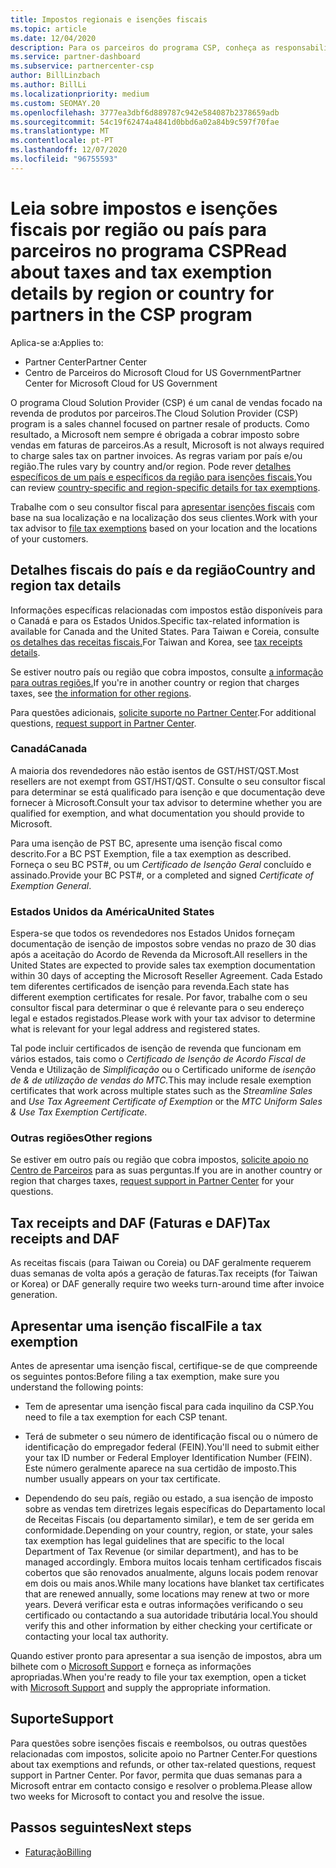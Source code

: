 ```yaml
---
title: Impostos regionais e isenções fiscais
ms.topic: article
ms.date: 12/04/2020
description: Para os parceiros do programa CSP, conheça as responsabilidades fiscais por região, como apresentar isenções fiscais para as vendas de CSP e como obter apoio para questões fiscais.
ms.service: partner-dashboard
ms.subservice: partnercenter-csp
author: BillLinzbach
ms.author: BillLi
ms.localizationpriority: medium
ms.custom: SEOMAY.20
ms.openlocfilehash: 3777ea3dbf6d889787c942e584087b2378659adb
ms.sourcegitcommit: 54c19f62474a4841d0bbd6a02a84b9c597f70fae
ms.translationtype: MT
ms.contentlocale: pt-PT
ms.lasthandoff: 12/07/2020
ms.locfileid: "96755593"
---
```

# <a name="read-about-taxes-and-tax-exemption-details-by-region-or-country-for-partners-in-the-csp-program"></a><span data-ttu-id="7604f-103">Leia sobre impostos e isenções fiscais por região ou país para parceiros no programa CSP</span><span class="sxs-lookup"><span data-stu-id="7604f-103">Read about taxes and tax exemption details by region or country for partners in the CSP program</span></span>

<span data-ttu-id="7604f-104">Aplica-se a:</span><span class="sxs-lookup"><span data-stu-id="7604f-104">Applies to:</span></span>

- <span data-ttu-id="7604f-105">Partner Center</span><span class="sxs-lookup"><span data-stu-id="7604f-105">Partner Center</span></span>
- <span data-ttu-id="7604f-106">Centro de Parceiros do Microsoft Cloud for US Government</span><span class="sxs-lookup"><span data-stu-id="7604f-106">Partner Center for Microsoft Cloud for US Government</span></span>

<span data-ttu-id="7604f-107">O programa Cloud Solution Provider (CSP) é um canal de vendas focado na revenda de produtos por parceiros.</span><span class="sxs-lookup"><span data-stu-id="7604f-107">The Cloud Solution Provider (CSP) program is a sales channel focused on partner resale of products.</span></span> <span data-ttu-id="7604f-108">Como resultado, a Microsoft nem sempre é obrigada a cobrar imposto sobre vendas em faturas de parceiros.</span><span class="sxs-lookup"><span data-stu-id="7604f-108">As a result, Microsoft is not always required to charge sales tax on partner invoices.</span></span> <span data-ttu-id="7604f-109">As regras variam por país e/ou região.</span><span class="sxs-lookup"><span data-stu-id="7604f-109">The rules vary by country and/or region.</span></span> <span data-ttu-id="7604f-110">Pode rever [detalhes específicos de um país e específicos da região para isenções fiscais.](#country-and-region-tax-details)</span><span class="sxs-lookup"><span data-stu-id="7604f-110">You can review [country-specific and region-specific details for tax exemptions](#country-and-region-tax-details).</span></span>

<span data-ttu-id="7604f-111">Trabalhe com o seu consultor fiscal para [apresentar isenções fiscais](#file-a-tax-exemption) com base na sua localização e na localização dos seus clientes.</span><span class="sxs-lookup"><span data-stu-id="7604f-111">Work with your tax advisor to [file tax exemptions](#file-a-tax-exemption) based on your location and the locations of your customers.</span></span>

## <a name="country-and-region-tax-details"></a><span data-ttu-id="7604f-112">Detalhes fiscais do país e da região</span><span class="sxs-lookup"><span data-stu-id="7604f-112">Country and region tax details</span></span>

<span data-ttu-id="7604f-113">Informações específicas relacionadas com impostos estão disponíveis para o Canadá e para os Estados Unidos.</span><span class="sxs-lookup"><span data-stu-id="7604f-113">Specific tax-related information is available for Canada and the United States.</span></span> <span data-ttu-id="7604f-114">Para Taiwan e Coreia, consulte [os detalhes das receitas fiscais.](#tax-receipts-and-daf)</span><span class="sxs-lookup"><span data-stu-id="7604f-114">For Taiwan and Korea, see [tax receipts details](#tax-receipts-and-daf).</span></span>

<span data-ttu-id="7604f-115">Se estiver noutro país ou região que cobra impostos, consulte [a informação para outras regiões.](#other-regions)</span><span class="sxs-lookup"><span data-stu-id="7604f-115">If you're in another country or region that charges taxes, see [the information for other regions](#other-regions).</span></span>

<span data-ttu-id="7604f-116">Para questões adicionais, [solicite suporte no Partner Center](#support).</span><span class="sxs-lookup"><span data-stu-id="7604f-116">For additional questions, [request support in Partner Center](#support).</span></span>

### <a name="canada"></a><span data-ttu-id="7604f-117">Canadá</span><span class="sxs-lookup"><span data-stu-id="7604f-117">Canada</span></span>

<span data-ttu-id="7604f-118">A maioria dos revendedores não estão isentos de GST/HST/QST.</span><span class="sxs-lookup"><span data-stu-id="7604f-118">Most resellers are not exempt from GST/HST/QST.</span></span> <span data-ttu-id="7604f-119">Consulte o seu consultor fiscal para determinar se está qualificado para isenção e que documentação deve fornecer à Microsoft.</span><span class="sxs-lookup"><span data-stu-id="7604f-119">Consult your tax advisor to determine whether you are qualified for exemption, and what documentation you should provide to Microsoft.</span></span>

<span data-ttu-id="7604f-120">Para uma isenção de PST BC, apresente uma isenção fiscal como descrito.</span><span class="sxs-lookup"><span data-stu-id="7604f-120">For a BC PST Exemption, file a tax exemption as described.</span></span> <span data-ttu-id="7604f-121">Forneça o seu BC PST#, ou um *Certificado de Isenção Geral* concluído e assinado.</span><span class="sxs-lookup"><span data-stu-id="7604f-121">Provide your BC PST#, or a completed and signed *Certificate of Exemption General*.</span></span>

### <a name="united-states"></a><span data-ttu-id="7604f-122">Estados Unidos da América</span><span class="sxs-lookup"><span data-stu-id="7604f-122">United States</span></span>

<span data-ttu-id="7604f-123">Espera-se que todos os revendedores nos Estados Unidos forneçam documentação de isenção de impostos sobre vendas no prazo de 30 dias após a aceitação do Acordo de Revenda da Microsoft.</span><span class="sxs-lookup"><span data-stu-id="7604f-123">All resellers in the United States are expected to provide sales tax exemption documentation within 30 days of accepting the Microsoft Reseller Agreement.</span></span> <span data-ttu-id="7604f-124">Cada Estado tem diferentes certificados de isenção para revenda.</span><span class="sxs-lookup"><span data-stu-id="7604f-124">Each state has different exemption certificates for resale.</span></span> <span data-ttu-id="7604f-125">Por favor, trabalhe com o seu consultor fiscal para determinar o que é relevante para o seu endereço legal e estados registados.</span><span class="sxs-lookup"><span data-stu-id="7604f-125">Please work with your tax advisor to determine what is relevant for your legal address and registered states.</span></span>

<span data-ttu-id="7604f-126">Tal pode incluir certificados de isenção de revenda que funcionam em vários estados, tais como o *Certificado de Isenção de Acordo Fiscal de* Venda e Utilização de *Simplificação* ou o Certificado uniforme de *isenção de & de utilização de vendas do MTC.*</span><span class="sxs-lookup"><span data-stu-id="7604f-126">This may include resale exemption certificates that work across multiple states such as the *Streamline Sales* and *Use Tax Agreement Certificate of Exemption* or the *MTC Uniform Sales & Use Tax Exemption Certificate*.</span></span>

### <a name="other-regions"></a><span data-ttu-id="7604f-127">Outras regiões</span><span class="sxs-lookup"><span data-stu-id="7604f-127">Other regions</span></span>

<span data-ttu-id="7604f-128">Se estiver em outro país ou região que cobra impostos, [solicite apoio no Centro de Parceiros](#support) para as suas perguntas.</span><span class="sxs-lookup"><span data-stu-id="7604f-128">If you are in another country or region that charges taxes, [request support in Partner Center](#support) for your questions.</span></span>

## <a name="tax-receipts-and-daf"></a><span data-ttu-id="7604f-129">Tax receipts and DAF (Faturas e DAF)</span><span class="sxs-lookup"><span data-stu-id="7604f-129">Tax receipts and DAF</span></span>

<span data-ttu-id="7604f-130">As receitas fiscais (para Taiwan ou Coreia) ou DAF geralmente requerem duas semanas de volta após a geração de faturas.</span><span class="sxs-lookup"><span data-stu-id="7604f-130">Tax receipts (for Taiwan or Korea) or DAF generally require two weeks turn-around time after invoice generation.</span></span>

## <a name="file-a-tax-exemption"></a><span data-ttu-id="7604f-131">Apresentar uma isenção fiscal</span><span class="sxs-lookup"><span data-stu-id="7604f-131">File a tax exemption</span></span>

<span data-ttu-id="7604f-132">Antes de apresentar uma isenção fiscal, certifique-se de que compreende os seguintes pontos:</span><span class="sxs-lookup"><span data-stu-id="7604f-132">Before filing a tax exemption, make sure you understand the following points:</span></span>

- <span data-ttu-id="7604f-133">Tem de apresentar uma isenção fiscal para cada inquilino da CSP.</span><span class="sxs-lookup"><span data-stu-id="7604f-133">You need to file a tax exemption for each CSP tenant.</span></span>

- <span data-ttu-id="7604f-134">Terá de submeter o seu número de identificação fiscal ou o número de identificação do empregador federal (FEIN).</span><span class="sxs-lookup"><span data-stu-id="7604f-134">You'll need to submit either your tax ID number or Federal Employer Identification Number (FEIN).</span></span> <span data-ttu-id="7604f-135">Este número geralmente aparece na sua certidão de imposto.</span><span class="sxs-lookup"><span data-stu-id="7604f-135">This number usually appears on your tax certificate.</span></span>

- <span data-ttu-id="7604f-136">Dependendo do seu país, região ou estado, a sua isenção de imposto sobre as vendas tem diretrizes legais específicas do Departamento local de Receitas Fiscais (ou departamento similar), e tem de ser gerida em conformidade.</span><span class="sxs-lookup"><span data-stu-id="7604f-136">Depending on your country, region, or state, your sales tax exemption has legal guidelines that are specific to the local Department of Tax Revenue (or similar department), and has to be managed accordingly.</span></span> <span data-ttu-id="7604f-137">Embora muitos locais tenham certificados fiscais cobertos que são renovados anualmente, alguns locais podem renovar em dois ou mais anos.</span><span class="sxs-lookup"><span data-stu-id="7604f-137">While many locations have blanket tax certificates that are renewed annually, some locations may renew at two or more years.</span></span> <span data-ttu-id="7604f-138">Deverá verificar esta e outras informações verificando o seu certificado ou contactando a sua autoridade tributária local.</span><span class="sxs-lookup"><span data-stu-id="7604f-138">You should verify this and other information by either checking your certificate or contacting your local tax authority.</span></span>

<span data-ttu-id="7604f-139">Quando estiver pronto para apresentar a sua isenção de impostos, abra um bilhete com o [Microsoft Support](https://partner.microsoft.com/dashboard/support/csp/servicerequests/create?stage=2&topicid=92930319-ced6-c18b-d7a6-d62b22d60aa5) e forneça as informações apropriadas.</span><span class="sxs-lookup"><span data-stu-id="7604f-139">When you're ready to file your tax exemption, open a ticket with [Microsoft Support](https://partner.microsoft.com/dashboard/support/csp/servicerequests/create?stage=2&topicid=92930319-ced6-c18b-d7a6-d62b22d60aa5) and supply the appropriate information.</span></span>

## <a name="support"></a><span data-ttu-id="7604f-140">Suporte</span><span class="sxs-lookup"><span data-stu-id="7604f-140">Support</span></span>

<span data-ttu-id="7604f-141">Para questões sobre isenções fiscais e reembolsos, ou outras questões relacionadas com impostos, solicite apoio no Partner Center.</span><span class="sxs-lookup"><span data-stu-id="7604f-141">For questions about tax exemptions and refunds, or other tax-related questions, request support in Partner Center.</span></span> <span data-ttu-id="7604f-142">Por favor, permita que duas semanas para a Microsoft entrar em contacto consigo e resolver o problema.</span><span class="sxs-lookup"><span data-stu-id="7604f-142">Please allow two weeks for Microsoft to contact you and resolve the issue.</span></span>

## <a name="next-steps"></a><span data-ttu-id="7604f-143">Passos seguintes</span><span class="sxs-lookup"><span data-stu-id="7604f-143">Next steps</span></span>

- [<span data-ttu-id="7604f-144">Faturação</span><span class="sxs-lookup"><span data-stu-id="7604f-144">Billing</span></span>](billing.md)
